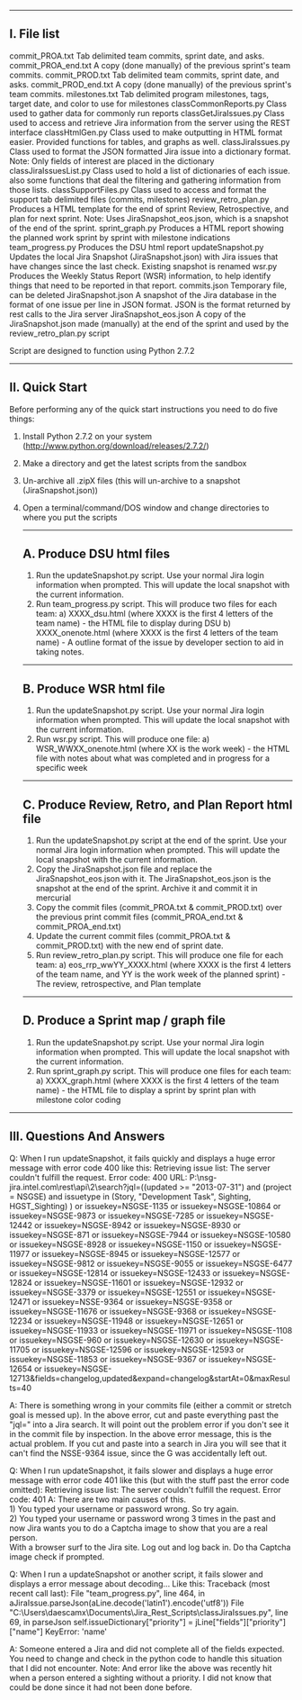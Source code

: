 ----------------------------
I. File list
----------------------------

commit_PROA.txt         Tab delimited team commits, sprint date, and asks.
commit_PROA_end.txt     A copy (done manually) of the previous sprint's team commits.
commit_PROD.txt         Tab delimited team commits, sprint date, and asks.
commit_PROD_end.txt     A copy (done manually) of the previous sprint's team commits.
milestones.txt          Tab delimited program milestones, tags, target date, and color to use for milestones
classCommonReports.py   Class used to gather data for commonly run reports
classGetJiraIssues.py   Class used to access and retrieve Jira information from the server using the REST interface
classHtmlGen.py         Class used to make outputting in HTML format easier.  Provided functions for tables, and graphs as well.
classJiraIssues.py      Class used to format the JSON formatted Jira issue into a dictionary format.  Note: Only fields of interest are placed in the dictionary
classJiraIssuesList.py  Class used to hold a list of dictionaries of each issue.  also some functions that deal the filtering and gathering information from those lists.
classSupportFiles.py    Class used to access and format the support tab delimited files (commits, milestones)
review_retro_plan.py    Produces a HTML template for the end of sprint Review, Retrospective, and plan for next sprint. Note: Uses JiraSnapshot_eos.json, which is a snapshot of the end of the sprint.
sprint_graph.py         Produces a HTML report showing the planned work sprint by sprint with milestone indications 
team_progress.py        Produces the DSU html report
updateSnapshot.py       Updates the local Jira Snapshot (JiraSnapshot.json) with Jira issues that have changes since the last check.  Existing snapshot is renamed
wsr.py                  Produces the Weekly Status Report (WSR) information, to help identify things that need to be reported in that report.
commits.json            Temporary file, can be deleted
JiraSnapshot.json       A snapshot of the Jira database in the format of one issue per line in JSON format.  JSON is the format returned by rest calls to the Jira server
JiraSnapshot_eos.json   A copy of the JiraSnapshot.json made (manually) at the end of the sprint and used by the review_retro_plan.py script


Script are designed to function using Python 2.7.2

----------------------------
II. Quick Start
----------------------------
Before performing any of the quick start instructions you need to do five things:
1) Install Python 2.7.2 on your system (http://www.python.org/download/releases/2.7.2/)
2) Make a directory and get the latest scripts from the sandbox
3) Un-archive all .zipX files (this will un-archive to a snapshot (JiraSnapshot.json))
4) Open a terminal/command/DOS window and change directories to where you put the scripts

    ----------------------------------------------------
    A. Produce DSU html files
    ----------------------------------------------------
    1) Run the updateSnapshot.py script.  Use your normal Jira login information when prompted.  This will update the local snapshot with the current information.
    2) Run team_progress.py script.  This will produce two files for each team:
        a) XXXX_dsu.html (where XXXX is the first 4 letters of the team name) - the HTML file to display during DSU
        b) XXXX_onenote.html (where XXXX is the first 4 letters of the team name) - A outline format of the issue by developer section to aid in taking notes.

    ----------------------------------------------------
    B. Produce WSR html file
    ----------------------------------------------------
    1) Run the updateSnapshot.py script.  Use your normal Jira login information when prompted.  This will update the local snapshot with the current information.
    2) Run wsr.py script.  This will produce one file:
        a) WSR_WWXX_onenote.html (where XX is the work week) - the HTML file with notes about what was completed and in progress for a specific week

    ----------------------------------------------------
    C. Produce Review, Retro, and Plan Report html file
    ----------------------------------------------------
    1) Run the updateSnapshot.py script at the end of the sprint.  Use your normal Jira login information when prompted.  This will update the local snapshot with the current information.
    2) Copy the JiraSnapshot.json file and replace the JiraSnapshot_eos.json with it.  The JiraSnapshot_eos.json is the snapshot at the end of the sprint.  Archive it and commit it in mercurial
    3) Copy the commit files (commit_PROA.txt & commit_PROD.txt) over the previous print commit files (commit_PROA_end.txt & commit_PROA_end.txt)
    4) Update the current commit files (commit_PROA.txt & commit_PROD.txt) with the new end of sprint date.
    5) Run review_retro_plan.py script.  This will produce one file for each team:
        a) eos_rrp_wwYY_XXXX.html (where XXXX is the first 4 letters of the team name, and YY is the work week of the planned sprint) - The review, retrospective, and Plan template

    ----------------------------------------------------
    D. Produce a Sprint map / graph file
    ----------------------------------------------------
    1) Run the updateSnapshot.py script.  Use your normal Jira login information when prompted.  This will update the local snapshot with the current information.
    2) Run sprint_graph.py script.  This will produce one files for each team:
        a) XXXX_graph.html (where XXXX is the first 4 letters of the team name) - the HTML file to display a sprint by sprint plan with milestone color coding



----------------------------
III. Questions And Answers
----------------------------

Q:  When I run updateSnapshot, it fails quickly and displays a huge error message with error code 400 like this:
    Retrieving issue list:
    The server couldn't fulfill the request.
    Error code:  400
    URL: P:\nsg-jira.intel.com\rest\api\2\search?jql=((updated >= "2013-07-31") and
    (project = NSGSE) and issuetype in (Story, "Development Task", Sighting, HGST_Sighting) ) or issuekey=NSGSE-1135 or issuekey=NSGSE-10864 or issuekey=NSGSE-9873
    or issuekey=NSGSE-7285 or issuekey=NSGSE-12442 or issuekey=NSGSE-8942 or issuekey=NSGSE-8930 or issuekey=NSGSE-871 or issuekey=NSGSE-7944 or issuekey=NSGSE-10580 
    or issuekey=NSGSE-8928 or issuekey=NSGSE-1150 or issuekey=NSGSE-11977 or issuekey=NSGSE-8945 or issuekey=NSGSE-12577 or issuekey=NSGSE-9812 or issuekey=NSGSE-9055 
    or issuekey=NSGSE-6477 or issuekey=NSGSE-12814 or issuekey=NSGSE-12433 or issuekey=NSGSE-12824 or issuekey=NSGSE-11601 or issuekey=NSGSE-12932 or issuekey=NSGSE-3379 
    or issuekey=NSGSE-12551 or issuekey=NSGSE-12471 or issuekey=NSSE-9364 or issuekey=NSGSE-9358 or issuekey=NSGSE-11676 or issuekey=NSGSE-9368 or issuekey=NSGSE-12234 
    or issuekey=NSGSE-11948 or issuekey=NSGSE-12651 or issuekey=NSGSE-11933 or issuekey=NSGSE-11971 or issuekey=NSGSE-1108 or issuekey=NSGSE-960 or issuekey=NSGSE-12630 
    or issuekey=NSGSE-11705 or issuekey=NSGSE-12596 or issuekey=NSGSE-12593 or issuekey=NSGSE-11853 or issuekey=NSGSE-9367 or issuekey=NSGSE-12654 or issuekey=NSGSE-12713&fields=changelog,updated&expand=changelog&startAt=0&maxResults=40

A:  There is something wrong in your commits file (either a commit or stretch goal is messed up).  In the above error, cut and paste everything past the "jql=" into a Jira search.  It will point out the problem error if you don't see it in the commit file by inspection.  In the above error message, this is the actual problem.
    If you cut and paste into a search in Jira you will see that it can't find the NSSE-9364 issue, since the G was accidentally left out.

Q:  When I run updateSnapshot, it fails slower and displays a huge error message with error code 401 like this (but with the stuff past the error code omitted):
    Retrieving issue list:
    The server couldn't fulfill the request.
    Error code:  401
A:  There are two main causes of this.  
    1)  You typed your username or password wrong.  So try again.  
    2)  You typed your username or password wrong 3 times in the past and now Jira wants you to do a Captcha image to show that you are a real person.  
        With a browser surf to the Jira site.  Log out and log back in.  Do tha Captcha image check if prompted.

Q:  When I run a updateSnapshot or another script, it fails slower and displays a error message about decoding... Like this:
    Traceback (most recent call last):
      File "team_progress.py", line 464, in <module>
        aJiraIssue.parseJson(aLine.decode('latin1').encode('utf8'))
      File "C:\Users\daescamx\Documents\Jira_Rest_Scripts\classJiraIssues.py", line
    69, in parseJson
        self.issueDictionary["priority"] = jLine["fields"]["priority"]["name"]
    KeyError: 'name'

A:  Someone entered a Jira and did not complete all of the fields expected.  You need to change and check in the python code to handle this situation that I did not encounter.
    Note:  And error like the above was recently hit when a person entered a sighting without a priority.  I did not know that could be done since it had not been done before.
